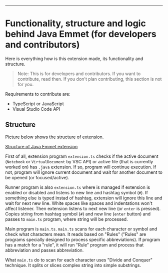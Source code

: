 ---------------------------------

# Functionality, structure and logic behind Java Emmet (for developers and contributors)

Here is everything how is this extension made, its functionality and structure.

> Note: This is for developers and contributors. If you want to contribute, read then. If you don't plan contributing, this section is not for you.

Requirements to contribute are:

* TypeScript or JavaScript
* Visual Studio Code API

## Structure

Picture below shows the structure of extension.

[Structure of Java Emmet extension](nothingNow)

First of all, extension program `extension.ts` checks if the active document (`Notebook` or `VirtualDocument` by VSC API) or active file (that is currently worked on) has `.java` extension. If so, program will continue execution. If not, program will ignore current document and wait for another document to be opened (or focused/active).

Runner program is also `extension.ts` where is managed if extension is enabled or disabled and listens to new line and hashtag symbol (`#`). If something else is typed instad of hashtag, extension will ignore this line and wait for next new line. White spaces like spaces and indentations won't affect listener. Then extension listens to next new line (or `enter` is pressed). Copies string from hashtag symbol (`#`) and new line (`enter` button) and passes to `main.ts` program, where string will be processed.

Main program is `main.ts`. `main.ts` scans for each character or symbol and check what characters mean. It reads based on "Rules" ("Rules" are programs specially designed to process specific abbreviations). If program has a match for a "rule", it will run "Rule" program and process that abbreviation and passes abbreviation.

What `main.ts` do to scan for each character uses "Divide and Conquer" technique. It splits or slices complex string into simple substrings.